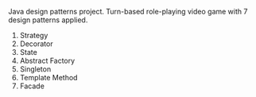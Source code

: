 Java design patterns project. Turn-based role-playing video game with 7 design patterns applied.
1. Strategy
2. Decorator
3. State
4. Abstract Factory
5. Singleton
6. Template Method
7. Facade
